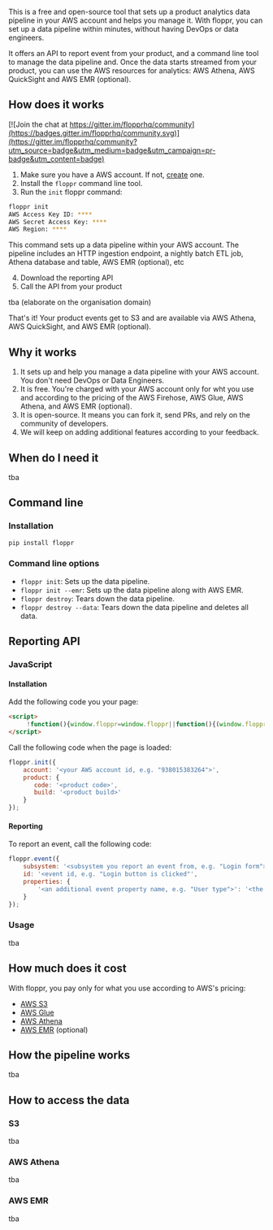 This is a free and open-source tool that sets up a product analytics data pipeline in your AWS account and helps you manage it. With floppr, you can set up a data pipeline within minutes, without having DevOps or data engineers. 

It offers an API to report event from your product, and a command line tool to manage the data pipeline and. Once the data starts streamed from your product, you can use the AWS resources for analytics: AWS Athena, AWS QuickSight and AWS EMR (optional).

## How does it works

[![Join the chat at https://gitter.im/flopprhq/community](https://badges.gitter.im/flopprhq/community.svg)](https://gitter.im/flopprhq/community?utm_source=badge&utm_medium=badge&utm_campaign=pr-badge&utm_content=badge)

1. Make sure you have a AWS account. If not, [create](https://aws.amazon.com/premiumsupport/knowledge-center/create-and-activate-aws-account/) one.
2. Install the `floppr` command line tool.
3. Run the `init` floppr command:

```bash
floppr init
AWS Access Key ID: ****
AWS Secret Access Key: ****
AWS Region: ****
```

This command sets up a data pipeline within your AWS account. The pipeline includes an HTTP ingestion endpoint, a nightly batch ETL job, Athena database and table, AWS EMR (optional), etc

4. Download the reporting API
5. Call the API from your product

tba (elaborate on the organisation domain)

That's it! Your product events get to S3 and are available via AWS Athena, AWS QuickSight, and AWS EMR (optional).

## Why it works

1. It sets up and help you manage a data pipeline with your AWS account. You don't need DevOps or Data Engineers.
2. It is free. You're charged with your AWS account only for wht you use and according to the pricing of the AWS Firehose, AWS Glue, AWS Athena, and AWS EMR (optional).
3. It is open-source. It means you can fork it, send PRs, and rely on the community of developers.
4. We will keep on adding additional features according to your feedback.

## When do I need it

tba

## Command line

### Installation

```bash
pip install floppr
```

### Command line options

* `floppr init`: Sets up the data pipeline.
* `floppr init --emr`: Sets up the data pipeline along with AWS EMR.
* `floppr destroy`: Tears down the data pipeline.
* `floppr destroy --data`: Tears down the data pipeline and deletes all data.

## Reporting API

### JavaScript

#### Installation

Add the following code you your page:

```html
<script>
     !function(){window.floppr=window.floppr||function(){(window.floppr.query=window.floppr.query||[]).push(arguments)};var e=document.createElement("script");e.async=!0,e.src="https://floppr.github.io/api.js";var r=document.getElementsByTagName("script")[0];r.parentNode.insertBefore(e,r)}();
</script>
```
Call the following code when the page is loaded:

```javascript
floppr.init({
    account: '<your AWS account id, e.g. "938015383264">',
    product: {
       code: '<product code>',
       build: '<product build>'
    }
});
```

#### Reporting

To report an event, call the following code:

```javascript
floppr.event({
    subsystem: '<subsystem you report an event from, e.g. "Login form">',
    id: '<event id, e.g. "Login button is clicked"',
    properties: {
        '<an additional event property name, e.g. "User type">': '<the property value, e.g. "Paid">'
    }
});
```

### Usage

tba

## How much does it cost

With floppr, you pay only for what you use according to AWS's pricing:

* [AWS S3](https://aws.amazon.com/s3/pricing/)
* [AWS Glue](https://aws.amazon.com/glue/pricing/)
* [AWS Athena](https://aws.amazon.com/athena/pricing/)
* [AWS EMR](https://aws.amazon.com/emr/pricing/) (optional)

## How the pipeline works

tba

## How to access the data

### S3

tba

### AWS Athena

tba

### AWS EMR

tba
